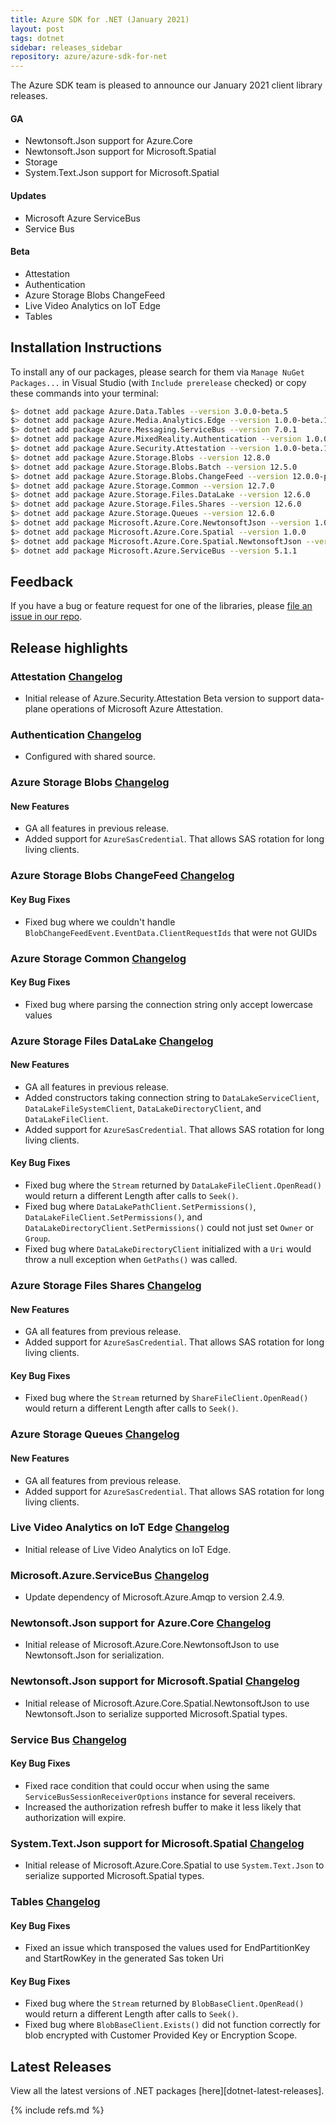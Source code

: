 ```yaml
---
title: Azure SDK for .NET (January 2021)
layout: post
tags: dotnet
sidebar: releases_sidebar
repository: azure/azure-sdk-for-net
---
```


The Azure SDK team is pleased to announce our January 2021 client library releases.

#### GA

- Newtonsoft.Json support for Azure.Core
- Newtonsoft.Json support for Microsoft.Spatial
- Storage
- System.Text.Json support for Microsoft.Spatial

#### Updates

- Microsoft Azure ServiceBus
- Service Bus

#### Beta

- Attestation
- Authentication
- Azure Storage Blobs ChangeFeed
- Live Video Analytics on IoT Edge
- Tables


## Installation Instructions

To install any of our packages, please search for them via `Manage NuGet Packages...` in Visual Studio (with `Include prerelease` checked) or copy these commands into your terminal:

```bash
$> dotnet add package Azure.Data.Tables --version 3.0.0-beta.5
$> dotnet add package Azure.Media.Analytics.Edge --version 1.0.0-beta.1
$> dotnet add package Azure.Messaging.ServiceBus --version 7.0.1
$> dotnet add package Azure.MixedReality.Authentication --version 1.0.0-preview.2
$> dotnet add package Azure.Security.Attestation --version 1.0.0-beta.1
$> dotnet add package Azure.Storage.Blobs --version 12.8.0
$> dotnet add package Azure.Storage.Blobs.Batch --version 12.5.0
$> dotnet add package Azure.Storage.Blobs.ChangeFeed --version 12.0.0-preview.8
$> dotnet add package Azure.Storage.Common --version 12.7.0
$> dotnet add package Azure.Storage.Files.DataLake --version 12.6.0
$> dotnet add package Azure.Storage.Files.Shares --version 12.6.0
$> dotnet add package Azure.Storage.Queues --version 12.6.0
$> dotnet add package Microsoft.Azure.Core.NewtonsoftJson --version 1.0.0
$> dotnet add package Microsoft.Azure.Core.Spatial --version 1.0.0
$> dotnet add package Microsoft.Azure.Core.Spatial.NewtonsoftJson --version 1.0.0
$> dotnet add package Microsoft.Azure.ServiceBus --version 5.1.1
```

## Feedback

If you have a bug or feature request for one of the libraries, please [file an issue in our repo](https://github.com/Azure/azure-sdk-for-net/issues/new/choose).

## Release highlights

### Attestation [Changelog](https://github.com/Azure/azure-sdk-for-net/blob/main/sdk/attestation/Azure.Security.Attestation/CHANGELOG.md)

- Initial release of Azure.Security.Attestation Beta version to support data-plane operations of Microsoft Azure Attestation.

### Authentication [Changelog](https://github.com/Azure/azure-sdk-for-net/blob/main/sdk/mixedreality/Azure.MixedReality.Authentication/CHANGELOG.md#100-preview2-2021-01-12)

- Configured with shared source.

### Azure Storage Blobs [Changelog](https://github.com/Azure/azure-sdk-for-net/blob/main/sdk/storage/Azure.Storage.Blobs/CHANGELOG.md)

#### New Features
- GA all features in previous release.
- Added support for `AzureSasCredential`. That allows SAS rotation for long living clients.

### Azure Storage Blobs ChangeFeed [Changelog](https://github.com/Azure/azure-sdk-for-net/blob/main/sdk/storage/Azure.Storage.Blobs.ChangeFeed/CHANGELOG.md)

#### Key Bug Fixes
- Fixed bug where we couldn't handle `BlobChangeFeedEvent.EventData.ClientRequestIds` that were not GUIDs

### Azure Storage Common [Changelog](https://github.com/Azure/azure-sdk-for-net/blob/main/sdk/storage/Azure.Storage.Common/CHANGELOG.md)

#### Key Bug Fixes
- Fixed bug where parsing the connection string only accept lowercase values

### Azure Storage Files DataLake [Changelog](https://github.com/Azure/azure-sdk-for-net/blob/main/sdk/storage/Azure.Storage.Files.DataLake/CHANGELOG.md)

#### New Features
- GA all features in previous release.
- Added constructors taking connection string to `DataLakeServiceClient`, `DataLakeFileSystemClient`, `DataLakeDirectoryClient`, and `DataLakeFileClient`.
- Added support for `AzureSasCredential`. That allows SAS rotation for long living clients.

#### Key Bug Fixes
- Fixed bug where the `Stream` returned by `DataLakeFileClient.OpenRead()` would return a different Length after calls to `Seek()`.
- Fixed bug where `DataLakePathClient.SetPermissions()`, `DataLakeFileClient.SetPermissions()`, and `DataLakeDirectoryClient.SetPermissions()` could not just set `Owner` or `Group`.
- Fixed bug where `DataLakeDirectoryClient` initialized with a `Uri` would throw a null exception when `GetPaths()` was called.

### Azure Storage Files Shares [Changelog](https://github.com/Azure/azure-sdk-for-net/blob/main/sdk/storage/Azure.Storage.Files.Shares/CHANGELOG.md)

#### New Features
- GA all features from previous release.
- Added support for `AzureSasCredential`. That allows SAS rotation for long living clients.

#### Key Bug Fixes
- Fixed bug where the `Stream` returned by `ShareFileClient.OpenRead()` would return a different Length after calls to `Seek()`.

### Azure Storage Queues [Changelog](https://github.com/Azure/azure-sdk-for-net/blob/main/sdk/storage/Azure.Storage.Queues/CHANGELOG.md)

#### New Features
- GA all features from previous release.
- Added support for `AzureSasCredential`. That allows SAS rotation for long living clients.


### Live Video Analytics on IoT Edge [Changelog](https://github.com/Azure/azure-sdk-for-net/blob/Azure.Media.Analytics.Edge_1.0.0-beta.1/sdk/mediaservices/Azure.Media.Analytics.Edge/CHANGELOG.md#100-beta1-2020-12-11)

- Initial release of Live Video Analytics on IoT Edge.

### Microsoft.Azure.ServiceBus [Changelog](https://github.com/Azure/azure-sdk-for-net/blob/main/sdk/servicebus/Microsoft.Azure.ServiceBus/CHANGELOG.md#511-2021-01-12)

- Update dependency of Microsoft.Azure.Amqp to version 2.4.9.

### Newtonsoft.Json support for Azure.Core [Changelog](https://github.com/Azure/azure-sdk-for-net/blob/Microsoft.Azure.Core.NewtonsoftJson_1.0.0/sdk/core/Microsoft.Azure.Core.NewtonsoftJson/CHANGELOG.md)

- Initial release of Microsoft.Azure.Core.NewtonsoftJson to use Newtonsoft.Json for serialization.

### Newtonsoft.Json support for Microsoft.Spatial [Changelog](https://github.com/Azure/azure-sdk-for-net/blob/Microsoft.Azure.Core.Spatial.NewtonsoftJson_1.0.0/sdk/core/Microsoft.Azure.Core.Spatial.NewtonsoftJson/CHANGELOG.md)

- Initial release of Microsoft.Azure.Core.Spatial.NewtonsoftJson to use Newtonsoft.Json to serialize supported Microsoft.Spatial types.

### Service Bus [Changelog](https://github.com/Azure/azure-sdk-for-net/blob/main/sdk/servicebus/Azure.Messaging.ServiceBus/CHANGELOG.md#701-2021-01-12)

#### Key Bug Fixes
- Fixed race condition that could occur when using the same `ServiceBusSessionReceiverOptions` instance
for several receivers.
- Increased the authorization refresh buffer to make it less likely that authorization will expire.

### System.Text.Json support for Microsoft.Spatial [Changelog](https://github.com/Azure/azure-sdk-for-net/blob/Microsoft.Azure.Core.Spatial_1.0.0/sdk/core/Microsoft.Azure.Core.Spatial/CHANGELOG.md)

- Initial release of Microsoft.Azure.Core.Spatial to use `System.Text.Json` to serialize supported Microsoft.Spatial types.

### Tables [Changelog](https://github.com/Azure/azure-sdk-for-net/blob/main/sdk/tables/Azure.Data.Tables/CHANGELOG.md#300-beta5-2021-01-12)

#### Key Bug Fixes
- Fixed an issue which transposed the values used for EndPartitionKey and StartRowKey in the generated Sas token Uri

#### Key Bug Fixes
- Fixed bug where the `Stream` returned by `BlobBaseClient.OpenRead()` would return a different Length after calls to `Seek()`.
- Fixed bug where `BlobBaseClient.Exists()` did not function correctly for blob encrypted with Customer Provided Key or Encryption Scope.

## Latest Releases

View all the latest versions of .NET packages [here][dotnet-latest-releases].

{% include refs.md %}